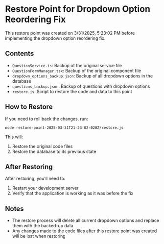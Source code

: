 # Restore Point for Dropdown Option Reordering Fix

This restore point was created on 3/31/2025, 5:23:02 PM before implementing the dropdown option reordering fix.

## Contents

- `QuestionService.ts`: Backup of the original service file
- `QuestionFormManager.tsx`: Backup of the original component file
- `dropdown_options_backup.json`: Backup of all dropdown options in the database
- `questions_backup.json`: Backup of questions with dropdown options
- `restore.js`: Script to restore the code and data to this point

## How to Restore

If you need to roll back the changes, run:

```
node restore-point-2025-03-31T21-23-02-020Z/restore.js
```

This will:
1. Restore the original code files
2. Restore the database to its previous state

## After Restoring

After restoring, you'll need to:
1. Restart your development server
2. Verify that the application is working as it was before the fix

## Notes

- The restore process will delete all current dropdown options and replace them with the backed-up data
- Any changes made to the code files after this restore point was created will be lost when restoring
